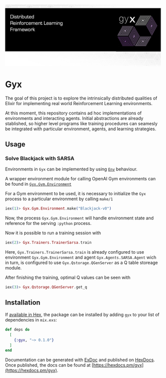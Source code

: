 
![test](https://raw.githubusercontent.com/doctorcorral/gyx/master/images/gyxheader.png)

# Gyx

The goal of this project is to explore the intrinsically distributed qualities of Elixir for implementing real world Reinforcement Learning environments. 

At this moment, this repository contains ad hoc implementations of environments and interacting agents. 
Initial abstractions are already stablished, so higher level programs like training procedures can seamesly be integrated with particular environment, agents, and learning strategies.

## Usage
### Solve Blackjack with SARSA
Environments in `Gyx` can be implemented by using [`Env`](https://github.com/doctorcorral/gyx/blob/master/lib/framework/env.ex) behaviour.

A wrapper environment module for calling OpenAI Gym environments can be found in [`Gyx.Gym.Environment`](https://github.com/doctorcorral/gyx/blob/master/lib/Gym/environment.ex)

For a Gym environment to be used, it is necessary to initialize the `Gyx` process to a particular environment by calling `make/1`

```Elixir
iex(1)> Gyx.Gym.Environment.make("Blackjack-v0")
```

Now, the process `Gyx.Gym.Environment` will handle environment state and reference for the serving `:python` process.

Now it is possible to run a training session with

```Elixir
iex(2)> Gyx.Trainers.TrainerSarsa.train
```

Here, `Gyx.Trainers.TrainerSarsa.train` is already configured to use environment `Gyx.Gym.Environment` and agent `Gyx.Agents.SARSA.Agent` wich in turn, is configured to use `Gyx.Qstorage.QGenServer` as a Q table storeage module.

After finishing the training, optimal Q values can be seen with 

```Elixir
iex(3)> Gyx.Qstorage.QGenServer.get_q
```


## Installation

If [available in Hex](https://hex.pm/docs/publish), the package can be installed
by adding `gyx` to your list of dependencies in `mix.exs`:

```elixir
def deps do
  [
    {:gyx, "~> 0.1.0"}
  ]
end
```

Documentation can be generated with [ExDoc](https://github.com/elixir-lang/ex_doc)
and published on [HexDocs](https://hexdocs.pm). Once published, the docs can
be found at [https://hexdocs.pm/gyx](https://hexdocs.pm/gyx).
